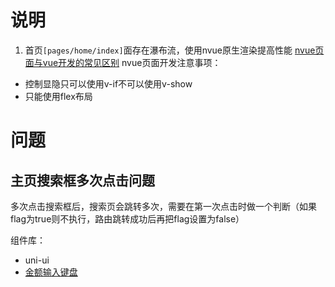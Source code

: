 # 说明
1. 首页`[pages/home/index]`面存在瀑布流，使用nvue原生渲染提高性能
[nvue页面与vue开发的常见区别](https://uniapp.dcloud.net.cn/tutorial/nvue-outline.html#_1-%E6%96%B0%E5%BB%BA-nvue-%E9%A1%B5%E9%9D%A2)
nvue页面开发注意事项：
* 控制显隐只可以使用v-if不可以使用v-show
* 只能使用flex布局

# 问题
## 主页搜索框多次点击问题
多次点击搜索框后，搜索页会跳转多次，需要在第一次点击时做一个判断（如果flag为true则不执行，路由跳转成功后再把flag设置为false）


组件库：
* uni-ui
* [金额输入键盘](https://ext.dcloud.net.cn/plugin?id=8201)
